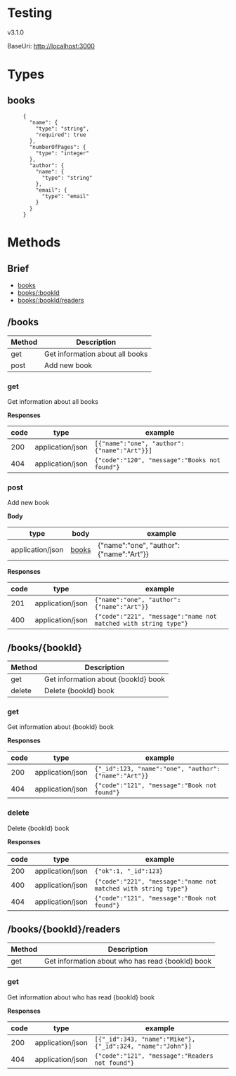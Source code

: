 # Testing

v3.1.0

BaseUri: [http://localhost:3000](http://localhost:3000)

# Types
## <a name="types.books"></a> books

```
     {
       "name": {
         "type": "string",
         "required": true
       },
       "numberOfPages": {
         "type": "integer"
       },
       "author": {
         "name": {
           "type": "string"
         },
         "email": {
           "type": "email"
         }
       }
     }
```

# Methods

## Brief
 - [books](#methods.books)
 - [books/:bookId](#methods.books/:bookId)
 - [books/:bookId/readers](#methods.books/:bookId/readers)

## <a name="methods.books"></a> /books
Method | Description
-------|------------
get | Get information about all books
post | Add new book

### get
Get information about all books

**Responses**

code | type | example
-----|------|--------
200 |application/json | ```[{"name":"one", "author":{"name":"Art"}}]```
404 |application/json | ```{"code":"120", "message":"Books not found"}```

### post
Add new book

**Body**

type | body | example
-----|------|--------
application/json | [books](#types.books) | {"name":"one", "author":{"name":"Art"}}

**Responses**

code | type | example
-----|------|--------
201 |application/json | ```{"name":"one", "author":{"name":"Art"}}```
400 |application/json | ```{"code":"221", "message":"name not matched with string type"}```


## <a name="methods.books/:bookId"></a> /books/{bookId}
Method | Description
-------|------------
get | Get information about {bookId} book
delete | Delete {bookId} book

### get
Get information about {bookId} book

**Responses**

code | type | example
-----|------|--------
200 |application/json | ```{"_id":123, "name":"one", "author":{"name":"Art"}}```
404 |application/json | ```{"code":"121", "message":"Book not found"}```

### delete
Delete {bookId} book

**Responses**

code | type | example
-----|------|--------
200 |application/json | ```{"ok":1, "_id":123}```
400 |application/json | ```{"code":"221", "message":"name not matched with string type"}```
404 |application/json | ```{"code":"121", "message":"Book not found"}```


## <a name="methods.books/:bookId/readers"></a> /books/{bookId}/readers
Method | Description
-------|------------
get | Get information about who has read {bookId} book

### get
Get information about who has read {bookId} book

**Responses**

code | type | example
-----|------|--------
200 |application/json | ```[{"_id":343, "name":"Mike"}, {"_id":324, "name":"John"}]```
404 |application/json | ```{"code":"121", "message":"Readers not found"}```

